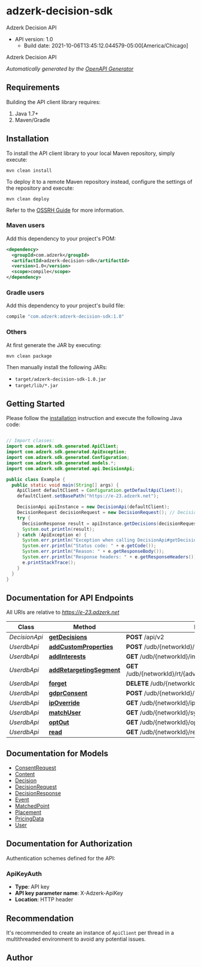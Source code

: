 # adzerk-decision-sdk

Adzerk Decision API
- API version: 1.0
  - Build date: 2021-10-06T13:45:12.044579-05:00[America/Chicago]

Adzerk Decision API


*Automatically generated by the [OpenAPI Generator](https://openapi-generator.tech)*


## Requirements

Building the API client library requires:
1. Java 1.7+
2. Maven/Gradle

## Installation

To install the API client library to your local Maven repository, simply execute:

```shell
mvn clean install
```

To deploy it to a remote Maven repository instead, configure the settings of the repository and execute:

```shell
mvn clean deploy
```

Refer to the [OSSRH Guide](http://central.sonatype.org/pages/ossrh-guide.html) for more information.

### Maven users

Add this dependency to your project's POM:

```xml
<dependency>
  <groupId>com.adzerk</groupId>
  <artifactId>adzerk-decision-sdk</artifactId>
  <version>1.0</version>
  <scope>compile</scope>
</dependency>
```

### Gradle users

Add this dependency to your project's build file:

```groovy
compile "com.adzerk:adzerk-decision-sdk:1.0"
```

### Others

At first generate the JAR by executing:

```shell
mvn clean package
```

Then manually install the following JARs:

* `target/adzerk-decision-sdk-1.0.jar`
* `target/lib/*.jar`

## Getting Started

Please follow the [installation](#installation) instruction and execute the following Java code:

```java

// Import classes:
import com.adzerk.sdk.generated.ApiClient;
import com.adzerk.sdk.generated.ApiException;
import com.adzerk.sdk.generated.Configuration;
import com.adzerk.sdk.generated.models.*;
import com.adzerk.sdk.generated.api.DecisionApi;

public class Example {
  public static void main(String[] args) {
    ApiClient defaultClient = Configuration.getDefaultApiClient();
    defaultClient.setBasePath("https://e-23.adzerk.net");

    DecisionApi apiInstance = new DecisionApi(defaultClient);
    DecisionRequest decisionRequest = new DecisionRequest(); // DecisionRequest | 
    try {
      DecisionResponse result = apiInstance.getDecisions(decisionRequest);
      System.out.println(result);
    } catch (ApiException e) {
      System.err.println("Exception when calling DecisionApi#getDecisions");
      System.err.println("Status code: " + e.getCode());
      System.err.println("Reason: " + e.getResponseBody());
      System.err.println("Response headers: " + e.getResponseHeaders());
      e.printStackTrace();
    }
  }
}

```

## Documentation for API Endpoints

All URIs are relative to *https://e-23.adzerk.net*

Class | Method | HTTP request | Description
------------ | ------------- | ------------- | -------------
*DecisionApi* | [**getDecisions**](docs/DecisionApi.md#getDecisions) | **POST** /api/v2 | 
*UserdbApi* | [**addCustomProperties**](docs/UserdbApi.md#addCustomProperties) | **POST** /udb/{networkId}/custom | 
*UserdbApi* | [**addInterests**](docs/UserdbApi.md#addInterests) | **GET** /udb/{networkId}/interest/i.gif | 
*UserdbApi* | [**addRetargetingSegment**](docs/UserdbApi.md#addRetargetingSegment) | **GET** /udb/{networkId}/rt/{advertiserId}/{retargetingSegmentId}/i.gif | 
*UserdbApi* | [**forget**](docs/UserdbApi.md#forget) | **DELETE** /udb/{networkId} | 
*UserdbApi* | [**gdprConsent**](docs/UserdbApi.md#gdprConsent) | **POST** /udb/{networkId}/consent | 
*UserdbApi* | [**ipOverride**](docs/UserdbApi.md#ipOverride) | **GET** /udb/{networkId}/ip/i.gif | 
*UserdbApi* | [**matchUser**](docs/UserdbApi.md#matchUser) | **GET** /udb/{networkId}/sync/i.gif | 
*UserdbApi* | [**optOut**](docs/UserdbApi.md#optOut) | **GET** /udb/{networkId}/optout/i.gif | 
*UserdbApi* | [**read**](docs/UserdbApi.md#read) | **GET** /udb/{networkId}/read | 


## Documentation for Models

 - [ConsentRequest](docs/ConsentRequest.md)
 - [Content](docs/Content.md)
 - [Decision](docs/Decision.md)
 - [DecisionRequest](docs/DecisionRequest.md)
 - [DecisionResponse](docs/DecisionResponse.md)
 - [Event](docs/Event.md)
 - [MatchedPoint](docs/MatchedPoint.md)
 - [Placement](docs/Placement.md)
 - [PricingData](docs/PricingData.md)
 - [User](docs/User.md)


## Documentation for Authorization

Authentication schemes defined for the API:
### ApiKeyAuth

- **Type**: API key
- **API key parameter name**: X-Adzerk-ApiKey
- **Location**: HTTP header


## Recommendation

It's recommended to create an instance of `ApiClient` per thread in a multithreaded environment to avoid any potential issues.

## Author



